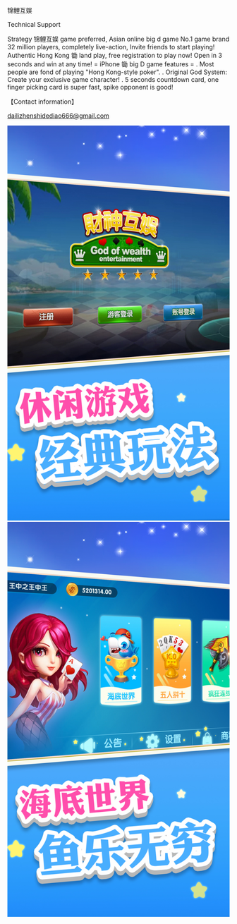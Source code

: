 锦鲤互娱

Technical Support

Strategy 锦鲤互娱 game preferred, Asian online big d game No.1 game brand 32 million players, completely live-action, 
Invite friends to start playing! Authentic Hong Kong 锄 land play, free registration to play now! Open in 3 seconds and win at any time! 
= iPhone 锄 big D game features = 
. Most people are fond of playing "Hong Kong-style poker". 
. Original God System: Create your exclusive game character! 
. 5 seconds countdown card, one finger picking card is super fast, spike opponent is good!

【Contact information】

dailizhenshidediao666@gmail.com


![图片](https://github.com/1Thai/luckyfishhuyu/blob/master/sct_ip_03.jpg) ![图片](https://github.com/1Thai/luckyfishhuyu/blob/master/sct_ip_02.jpg)
